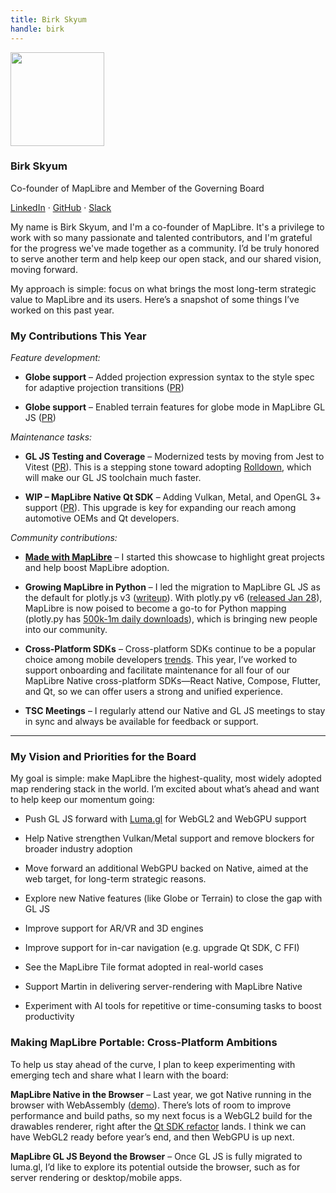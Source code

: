 ```yaml
---
title: Birk Skyum
handle: birk
---
```


<div class="text-center mb-5">
    <img
        src="https://avatars.githubusercontent.com/u/74932975?v=4"
        width="150"
        class="rounded-circle mt-3"
    />
    <h3 class="m-3">Birk Skyum</h3>
    <p>Co-founder of MapLibre and Member of the Governing Board</p>
    <p><a href="https://www.linkedin.com/in/birkskyum/">LinkedIn</a> · <a href="https://github.com/birkskyum">GitHub</a> · <a href="https://osmus.slack.com/team/U02GUMY099R">Slack</a>
</div>

My name is Birk Skyum, and I'm a co-founder of MapLibre. It's a privilege to work with so many passionate and talented contributors, and I'm grateful for the progress we've made together as a community. I’d be truly honored to serve another term and help keep our open stack, and our shared vision, moving forward.

My approach is simple: focus on what brings the most long-term strategic value to MapLibre and its users. Here’s a snapshot of some things I’ve worked on this past year.

### My Contributions This Year

_Feature development:_

- **Globe support** – Added projection expression syntax to the style spec for adaptive projection transitions ([PR](https://github.com/maplibre/maplibre-style-spec/pull/888))
    
- **Globe support** – Enabled terrain features for globe mode in MapLibre GL JS ([PR](https://github.com/maplibre/maplibre-gl-js/pull/4977))
    

_Maintenance tasks:_

- **GL JS Testing and Coverage** – Modernized tests by moving from Jest to Vitest ([PR](https://github.com/maplibre/maplibre-gl-js/pull/4728)). This is a stepping stone toward adopting [Rolldown](https://rolldown.rs/), which will make our GL JS toolchain much faster.
    
- **WIP – MapLibre Native Qt SDK** – Adding Vulkan, Metal, and OpenGL 3+ support ([PR](https://github.com/maplibre/maplibre-native-qt/pull/216)). This upgrade is key for expanding our reach among automotive OEMs and Qt developers.
    

_Community contributions:_

- [**Made with MapLibre**](https://madewithmaplibre.com/) – I started this showcase to highlight great projects and help boost MapLibre adoption.
    
- **Growing MapLibre in Python** – I led the migration to MapLibre GL JS as the default for plotly.js v3 ([writeup](https://plotly.com/blog/plotly-is-switching-to-maplibre/)). With plotly.py v6 ([released Jan 28](https://github.com/plotly/plotly.py/releases/tag/v6.0.0)), MapLibre is now poised to become a go-to for Python mapping (plotly.py has [500k-1m daily downloads](https://pypistats.org/packages/plotly)), which is bringing new people into our community.
    
- **Cross-Platform SDKs** – Cross-platform SDKs continue to be a popular choice among mobile developers [trends](https://makeitnew.io/cross-platform-mobile-development-trends-you-need-to-know-in-2025-a00ff6cc34f3). This year, I’ve worked to support onboarding and facilitate maintenance for all four of our MapLibre Native cross-platform SDKs—React Native, Compose, Flutter, and Qt, so we can offer users a strong and unified experience.
    
- **TSC Meetings** – I regularly attend our Native and GL JS meetings to stay in sync and always be available for feedback or support.
    

---

### My Vision and Priorities for the Board

My goal is simple: make MapLibre the highest-quality, most widely adopted map rendering stack in the world. I’m excited about what’s ahead and want to help keep our momentum going:

- Push GL JS forward with [Luma.gl](https://luma.gl/) for WebGL2 and WebGPU support
    
- Help Native strengthen Vulkan/Metal support and remove blockers for broader industry adoption
    
- Move forward an additional WebGPU backed on Native, aimed at the web target, for long-term strategic reasons.

- Explore new Native features (like Globe or Terrain) to close the gap with GL JS

- Improve support for AR/VR and 3D engines

- Improve support for in-car navigation (e.g. upgrade Qt SDK, C FFI)
    
- See the MapLibre Tile format adopted in real-world cases
    
- Support Martin in delivering server-rendering with MapLibre Native
    
- Experiment with AI tools for repetitive or time-consuming tasks to boost productivity
    
### Making MapLibre Portable: Cross-Platform Ambitions

To help us stay ahead of the curve, I plan to keep experimenting with emerging tech and share what I learn with the board:

**MapLibre Native in the Browser** – Last year, we got Native running in the browser with WebAssembly ([demo](https://birkskyum.github.io/maplibre-native-wasm/)). There’s lots of room to improve performance and build paths, so my next focus is a WebGL2 build for the drawables renderer, right after the [Qt SDK refactor](https://github.com/maplibre/maplibre-native-qt/pull/216) lands. I think we can have WebGL2 ready before year’s end, and then WebGPU is up next.

**MapLibre GL JS Beyond the Browser** – Once GL JS is fully migrated to luma.gl, I’d like to explore its potential outside the browser, such as for server rendering or desktop/mobile apps.
